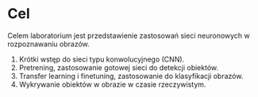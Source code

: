 # Cel

Celem laboratorium jest przedstawienie zastosowań sieci neuronowych w rozpoznawaniu 
obrazów.

1. Krótki wstęp do sieci typu konwolucyjnego (CNN).
2. Pretrening, zastosowanie gotowej sieci do detekcji obiektów.
3. Transfer learning i finetuning, zastosowanie do klasyfikacji obrazów.
4. Wykrywanie obiektów w obrazie w czasie rzeczywistym.
